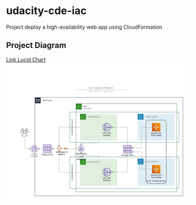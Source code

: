 # udacity-cde-iac
Project deploy a high-availability web app using CloudFormation

## Project Diagram
[Link Lucid Chart](https://lucid.app/lucidchart/7cd47ef7-27ef-4800-ae1b-763d8623e8dd/edit?view_items=85_IWcqQHgn3%2C85_I2Qr47M4r%2C85_Iguw9nAqm%2CNaaJdQ-.e2XA%2C85_IWDcyOMgG%2C_maJ2GFifBIz%2C85_I466~EIVX%2CItaJ.ExFDCOR%2CdsaJkZ3GauXD%2C85_Iq3EJHr1d%2COaaJKzOO.hxO%2C85_Ie8hXpfWu%2CdE~I73WTMKBc%2C85_IlkI8pWLe%2C3D~I04fk~E3Q%2CjM~I8prajrKh%2CjcaJ~cFPSLBk%2C85_Ib2r1Iy_S%2CxcaJDTHskHVe%2CxoaJKQf8dBvP%2CTvaJ6UqK3C1S%2CpcaJI5dldoc_%2C5taJ1_SmNJxQ%2CxsaJXZSqYJcG%2CtoaJ7f6iL8pT%2CscaJX6mkVTW9%2CWvaJh9PTEen_%2CzoaJU9SxlwbW%2CAcaJrYAgQ.3T%2C85_IfjfnCvWP%2C85_Ik_L0uI91%2C85_Ivs8.PmlK&invitationId=inv_c70c3523-69b1-4874-af30-1f0f027715aa)
![Diagram](./docs/imgs/iac-udacity-project-diagram.jpeg)